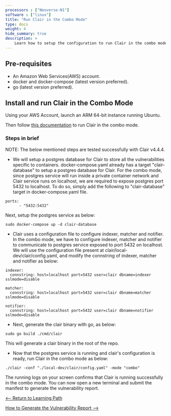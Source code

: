 ```yaml
---
processors : ["Neoverse-N1"]
software : ["linux"]
title: "Run Clair in the Combo Mode"
type: docs
weight: 4
hide_summary: true
description: >
    Learn how to setup the configuration to run Clair in the combo mode.
---
```


## Pre-requisites

* An Amazon Web Services(AWS) account.
* docker and docker-compose (latest version preferred).
* go (latest version preferred).

## Install and run Clair in the Combo Mode

Using your AWS Account, launch an ARM 64-bit instance running Ubuntu.

Then follow [this documentation](https://quay.github.io/clair/howto/getting_started.html#starting-clair-in-combo-mode) to run Clair in the combo mode.

### Steps in brief

NOTE: The below mentioned steps are tested successfully with Clair v4.4.4.

* We will setup a postgres database for Clair to store all the vulnerabilities specific to containers. docker-compose.yaml already has a target "clair-database" to setup a postgres database for Clair. For the combo mode, since postgres service will run inside a private container network and Clair service runs on localhost, we are required to expose postgres port 5432 to localhost. To do so, simply add the following to "clair-database" target in docker-compose.yaml file.

```console
ports:
      - "5432:5432"
```

Next, setup the postgres service as below:

```console
sudo docker-compose up -d clair-database
```

* Clair uses a configuration file to configure indexer, matcher and notifier. In the combo mode, we have to configure indexer, matcher and notifier to communicate to postgres service exposed to port 5432 on localhost. We will use the configuration file present at clair/local-dev/clair/config.yaml, and modify the connstring of indexer, matcher and notifier as below:

```console
indexer:
  connstring: host=localhost port=5432 user=clair dbname=indexer sslmode=disable

matcher:
  connstring: host=localhost port=5432 user=clair dbname=matcher sslmode=disable

notifier:
  connstring: host=localhost port=5432 user=clair dbname=notifier sslmode=disable
```

* Next, generate the clair binary with go, as below:

```console
sudo go build ./cmd/clair
```

This will generate a clair binary in the root of the repo.

* Now that the postgres service is running and clair's configuration is ready, run Clair in the combo mode as below:

```console
./clair -conf "./local-dev/clair/config.yaml" -mode "combo"
```

The running logs on your screen confirms that Clair is running successfully in the combo mode. You can now open a new terminal and submit the manifest to generate the vulnerability report.

[<-- Return to Learning Path](/content/en/cloud/clair/#sections)

[How to Generate the Vulnerability Report -->](/content/en/cloud/clair/Generate_Vulnerability_Report.md)

